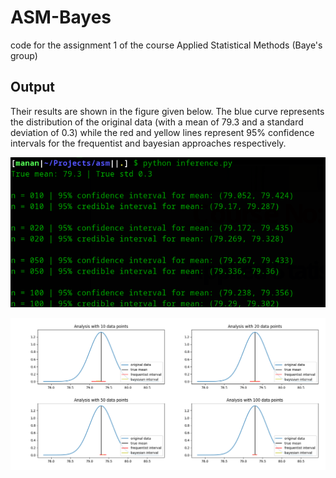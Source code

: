 # ASM-Bayes
code for the assignment 1 of the course Applied Statistical Methods (Baye's group)

## Output
Their results are shown in the figure given below. The blue curve represents the distribution of the original data (with a mean of 79.3 and a standard deviation of 0.3) while the red and yellow lines represent 95% confidence intervals for the frequentist and bayesian approaches respectively.

![](output.png)

![](graph.png)
